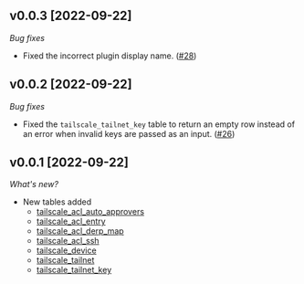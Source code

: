 ## v0.0.3 [2022-09-22]

_Bug fixes_

- Fixed the incorrect plugin display name. ([#28](https://github.com/turbot/steampipe-plugin-tailscale/pull/28)) 

## v0.0.2 [2022-09-22]

_Bug fixes_

- Fixed the `tailscale_tailnet_key` table to return an empty row instead of an error when invalid keys are passed as an input. ([#26](https://github.com/turbot/steampipe-plugin-tailscale/pull/26)) 

## v0.0.1 [2022-09-22]

_What's new?_

- New tables added
  - [tailscale_acl_auto_approvers](https://hub.steampipe.io/plugins/turbot/tailscale/tables/tailscale_acl_auto_approvers)
  - [tailscale_acl_entry](https://hub.steampipe.io/plugins/turbot/tailscale/tables/tailscale_acl_entry)
  - [tailscale_acl_derp_map](https://hub.steampipe.io/plugins/turbot/tailscale/tables/tailscale_acl_derp_map)
  - [tailscale_acl_ssh](https://hub.steampipe.io/plugins/turbot/tailscale/tables/tailscale_acl_ssh)
  - [tailscale_device](https://hub.steampipe.io/plugins/turbot/tailscale/tables/tailscale_device)
  - [tailscale_tailnet](https://hub.steampipe.io/plugins/turbot/tailscale/tables/tailscale_tailnet)
  - [tailscale_tailnet_key](https://hub.steampipe.io/plugins/turbot/tailscale/tables/tailscale_tailnet_key)
